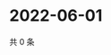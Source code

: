 # 2022-06-01

共 0 条

<!-- BEGIN WEIBO -->
<!-- 最后更新时间 Wed Jun 01 2022 21:46:25 GMT+0800 (China Standard Time) -->

<!-- END WEIBO -->

